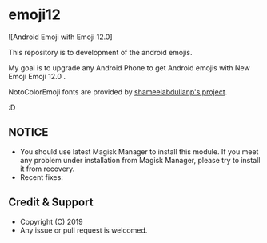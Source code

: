 # emoji12 


![Android Emoji with Emoji 12.0]

This repository is to development of the android emojis.

My goal is to upgrade any Android Phone to get Android emojis with New Emoji Emoji 12.0 .
 
NotoColorEmoji fonts are provided by [shameelabdullanp's project](https://github.com/shameelabdullanp/emoji12).

:D

## NOTICE

* You should use latest Magisk Manager to install this module. If you meet any problem under installation from Magisk Manager, please try to install it from recovery.
* Recent fixes:


## Credit & Support

* Copyright (C) 2019 
* Any issue or pull request is welcomed.
